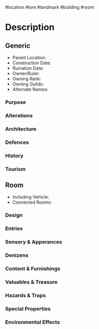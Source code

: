 #location #lore #landmark #building #room
# Description

## Generic
- Parent Location:
- Construction Date:
- Ruination Date:
- Owner/Ruler:
- Owning Rank:
- Owning Guilds:
- Alternate Names:

### Purpose

### Alterations

### Architecture

### Defences

### History

### Tourism

## Room
- Including Vehicle:
- Connected Rooms:

### Design

### Entries

### Sensory & Apperances

### Denizens

### Content & Furnishings

### Valuables & Treasure

### Hazards & Traps

### Special Properties

### Environmental Effects
